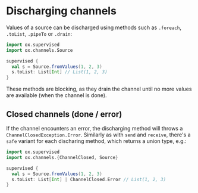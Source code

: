 # Discharging channels

Values of a source can be discharged using methods such as `.foreach`, `.toList`, `.pipeTo` or `.drain`:

```scala
import ox.supervised
import ox.channels.Source

supervised {
  val s = Source.fromValues(1, 2, 3)
  s.toList: List[Int] // List(1, 2, 3)
}
```

These methods are blocking, as they drain the channel until no more values are available (when the channel is done).

## Closed channels (done / error)

If the channel encounters an error, the discharging method will throws a `ChannelClosedException.Error`. Similarly as 
with `send` and `receive`, there's a `safe` variant for each discharing method, which returns a union type, e.g.:

```scala
import ox.supervised
import ox.channels.{ChannelClosed, Source}

supervised {
  val s = Source.fromValues(1, 2, 3)
  s.toList: List[Int] | ChannelClosed.Error // List(1, 2, 3)
}
```
